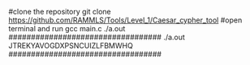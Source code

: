 #clone the repository
git clone https://github.com/RAMMLS/Tools/Level_1/Caesar_cypher_tool
#open terminal and run
gcc main.c 
./a.out <YOUR KEY>
##################################
./a.out JTREKYAVOGDXPSNCUIZLFBMWHQ
##################################
